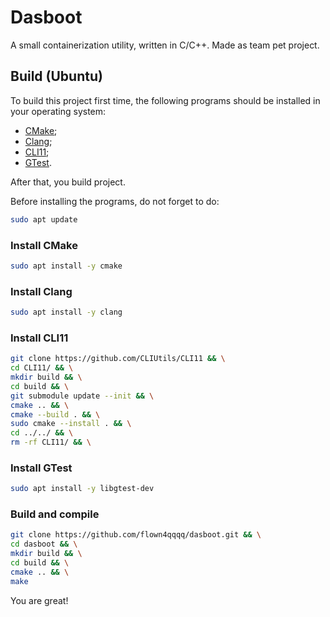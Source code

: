 # Dasboot

A small containerization utility, written in C/C++. Made as team pet project.

## Build (Ubuntu)

To build this project first time, the following programs should be installed in your operating system:
* [CMake](#install-CMake);
* [Clang](#install-clang);
* [CLI11](#install-cli11);
* [GTest](#install-gtest).

After that, you build project.

Before installing the programs, do not forget to do:

```bash
sudo apt update
```

### Install CMake

```bash
sudo apt install -y cmake
```

### Install Clang

```bash
sudo apt install -y clang
```

### Install CLI11

```bash
git clone https://github.com/CLIUtils/CLI11 && \
cd CLI11/ && \
mkdir build && \
cd build && \
git submodule update --init && \
cmake .. && \
cmake --build . && \
sudo cmake --install . && \
cd ../../ && \
rm -rf CLI11/ && \
```

### Install GTest

```bash
sudo apt install -y libgtest-dev
```

### Build and compile

```bash
git clone https://github.com/flown4qqqq/dasboot.git && \
cd dasboot && \
mkdir build && \
cd build && \
cmake .. && \
make
```

You are great!
